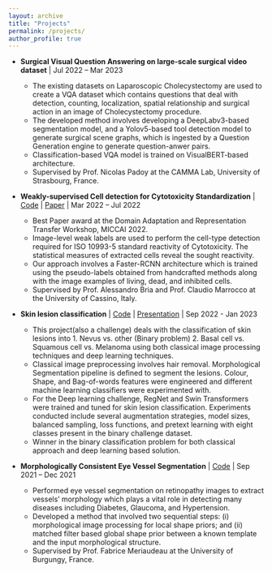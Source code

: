 ```yaml
---
layout: archive
title: "Projects"
permalink: /projects/
author_profile: true
---
```


* **Surgical Visual Question Answering on large-scale surgical video dataset** \| Jul 2022 – Mar 2023
  * The existing datasets on Laparoscopic Cholecystectomy are used to create a VQA dataset which contains
questions that deal with detection, counting, localization, spatial relationship and surgical action in an image of
Cholecystectomy procedure.
  * The developed method involves developing a DeepLabv3-based segmentation model, and a Yolov5-based tool
detection model to generate surgical scene graphs, which is ingested by a Question Generation engine to generate
question-anwer pairs.
  * Classification-based VQA model is trained on VisualBERT-based architecture.
  * Supervised by Prof. Nicolas Padoy at the CAMMA Lab, University of Strasbourg, France.

* **Weakly-supervised Cell detection for Cytotoxicity Standardization** \| [Code](https://github.com/manasikattel/SISSI) \| [Paper](https://link.springer.com/chapter/10.1007/978-3-031-16852-9_10) \| Mar 2022 – Jul 2022
  * Best Paper award at the Domain Adaptation and Representation Transfer Workshop, MICCAI 2022.
  * Image-level weak labels are used to perform the cell-type detection required for ISO 10993-5 standard reactivity of
Cytotoxicity. The statistical measures of extracted cells reveal the sought reactivity.
  * Our approach involves a Faster-RCNN architecture which is trained using the pseudo-labels obtained from
handcrafted methods along with the image examples of living, dead, and inhibited cells.
  * Supervised by Prof. Alessandro Bria and Prof. Claudio Marrocco at the University of Cassino, Italy.

* **Skin lesion classification** \| [Code](https://github.com/manasikattel/skin-lesion-cad) \| [Presentation](/files/CAD_presentation.pdf) \| Sep 2022 - Jan 2023
  * This project(also a challenge) deals with the classification of skin lesions into 1. Nevus vs. other (Binary problem) 2. Basal cell vs. Squamous cell vs. Melanoma using both classical image processing techniques and deep learning techniques. 
  * Classical image preprocessing involves hair removal. Morphological Segmentation pipeline is defined to segment the lesions. Colour, Shape, and Bag-of-words features were engineered and different machine learning classifiers were experimented with.
  * For the Deep learning challenge, RegNet and Swin Transformers were trained and tuned for skin lesion classification. Experiments conducted include several augmentation strategies, model sizes, balanced sampling, loss functions, and pretext learning with eight classes present in the binary challenge dataset.
  * Winner in the binary classification problem for both classical approach and deep learning based solution.


* **Morphologically Consistent Eye Vessel Segmentation** \| [Code](https://github.com/manasikattel/Eye-Vessel-Segmentation) \| Sep 2021 – Dec 2021
  * Performed eye vessel segmentation on retinopathy images to extract vessels’ morphology which plays a vital role
in detecting many diseases including Diabetes, Glaucoma, and Hypertension.
  * Developed a method that involved two sequential steps: (i) morphological image processing for local shape priors;
and (ii) matched filter based global shape prior between a known template and the input morphological structure.
  * Supervised by Prof. Fabrice Meriaudeau at the University of Burgungy, France.
